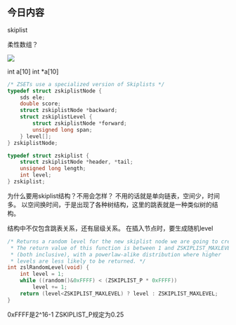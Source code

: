 
## 今日内容
skiplist

柔性数组？

![](http://7xswue.com1.z0.glb.clouddn.com/18-7-26/69294487.jpg)

int a[10]
int *a[10]

```c
/* ZSETs use a specialized version of Skiplists */
typedef struct zskiplistNode {
    sds ele;
    double score;
    struct zskiplistNode *backward;
    struct zskiplistLevel {
        struct zskiplistNode *forward;
        unsigned long span;
    } level[];
} zskiplistNode;

typedef struct zskiplist {
    struct zskiplistNode *header, *tail;
    unsigned long length;
    int level;
} zskiplist;
```
为什么要用skiplist结构？不用会怎样？
不用的话就是单向链表，空间少，时间多。
以空间换时间，于是出现了各种树结构，这里的跳表就是一种类似树的结构。

结构中不仅包含跳表关系，还有层级关系。
在插入节点时，要生成随机level
```c
/* Returns a random level for the new skiplist node we are going to create.
 * The return value of this function is between 1 and ZSKIPLIST_MAXLEVEL
 * (both inclusive), with a powerlaw-alike distribution where higher
 * levels are less likely to be returned. */
int zslRandomLevel(void) {
    int level = 1;
    while ((random()&0xFFFF) < (ZSKIPLIST_P * 0xFFFF))
        level += 1;
    return (level<ZSKIPLIST_MAXLEVEL) ? level : ZSKIPLIST_MAXLEVEL;
} 
```
0xFFFF是2^16-1 ZSKIPLIST_P规定为0.25